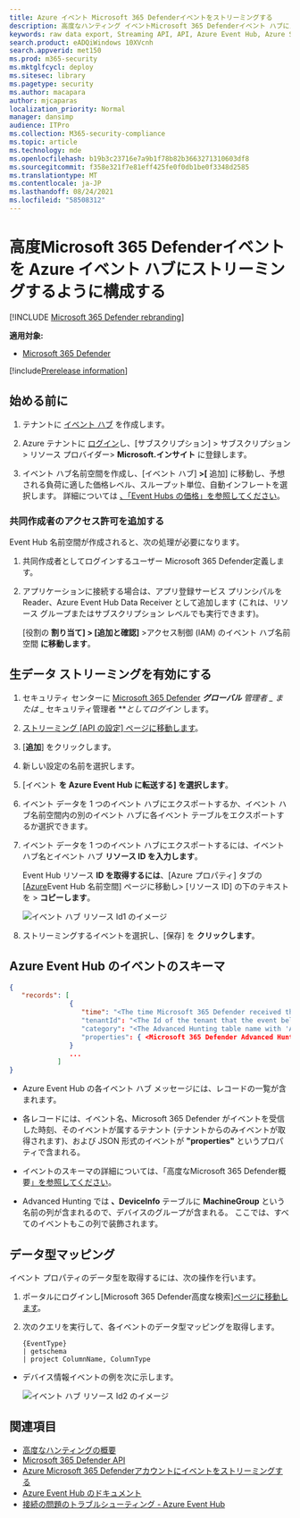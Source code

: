 ```yaml
---
title: Azure イベント Microsoft 365 Defenderイベントをストリーミングする
description: 高度なハンティング イベントMicrosoft 365 Defenderイベント ハブにストリーミングするイベント を構成する方法について学習します。
keywords: raw data export, Streaming API, API, Azure Event Hub, Azure Storage, storage account, Advanced Hunting, raw data sharing
search.product: eADQiWindows 10XVcnh
search.appverid: met150
ms.prod: m365-security
ms.mktglfcycl: deploy
ms.sitesec: library
ms.pagetype: security
ms.author: macapara
author: mjcaparas
localization_priority: Normal
manager: dansimp
audience: ITPro
ms.collection: M365-security-compliance
ms.topic: article
ms.technology: mde
ms.openlocfilehash: b19b3c23716e7a9b1f78b82b3663271310603df8
ms.sourcegitcommit: f358e321f7e81eff425fe0f0db1be0f3348d2585
ms.translationtype: MT
ms.contentlocale: ja-JP
ms.lasthandoff: 08/24/2021
ms.locfileid: "58508312"
---
```

# <a name="configure-microsoft-365-defender-to-stream-advanced-hunting-events-to-your-azure-event-hub"></a>高度Microsoft 365 Defenderイベントを Azure イベント ハブにストリーミングするように構成する

[!INCLUDE [Microsoft 365 Defender rebranding](../../includes/microsoft-defender.md)]


**適用対象:**
- [Microsoft 365 Defender](https://go.microsoft.com/fwlink/?linkid=2118804)

[!include[Prerelease information](../../includes/prerelease.md)]

## <a name="before-you-begin"></a>始める前に

1. テナントに [イベント ハブ](/azure/event-hubs/) を作成します。

2. Azure テナントに [ログイン](https://ms.portal.azure.com/)し、[サブスクリプション] > サブスクリプション > リソース プロバイダー> **Microsoft.インサイト** に登録します。

3. イベント ハブ名前空間を作成し、[イベント ハブ] **>[** 追加] に移動し、予想される負荷に適した価格レベル、スループット単位、自動インフレートを選択します。 詳細については [、「Event Hubs の価格」を参照してください](https://azure.microsoft.com/pricing/details/event-hubs/)。

### <a name="add-contributor-permissions"></a>共同作成者のアクセス許可を追加する

Event Hub 名前空間が作成されると、次の処理が必要になります。

1. 共同作成者としてログインするユーザー Microsoft 365 Defender定義します。

2. アプリケーションに接続する場合は、アプリ登録サービス プリンシパルを Reader、Azure Event Hub Data Receiver として追加します (これは、リソース グループまたはサブスクリプション レベルでも実行できます)。

    [役割の **割り当て] > [追加と確認]** >アクセス制御 (IAM) のイベント ハブ名前空間 **に移動します**。

## <a name="enable-raw-data-streaming"></a>生データ ストリーミングを有効にする

1. セキュリティ センターに [Microsoft 365 Defender](https://security.microsoft.com) ***グローバル** 管理者 _ または _* セキュリティ管理者 **_としてログイン_ します。

2. [ストリーミング [API の設定] ページに移動します](https://security.microsoft.com/settings/mtp_settings/raw_data_export)。

3. [**追加**] をクリックします。

4. 新しい設定の名前を選択します。

5. [イベント **を Azure Event Hub に転送する] を選択します**。

6. イベント データを 1 つのイベント ハブにエクスポートするか、イベント ハブ名前空間内の別のイベント ハブに各イベント テーブルをエクスポートするか選択できます。

7. イベント データを 1 つのイベント ハブにエクスポートするには、イベント ハブ名とイベント ハブ **リソース ID を入力します**。

   Event Hub リソース **ID を取得するには**、[Azure プロパティ] タブの [[Azure](https://ms.portal.azure.com/)Event Hub 名前空間] ページに移動し> [リソース ID] の下のテキストを  >  **コピーします**。

   ![イベント ハブ リソース Id1 のイメージ](../defender-endpoint/images/event-hub-resource-id.png)

8. ストリーミングするイベントを選択し、[保存] を **クリックします**。

## <a name="the-schema-of-the-events-in-azure-event-hub"></a>Azure Event Hub のイベントのスキーマ

```JSON
{
   "records": [
               {
                  "time": "<The time Microsoft 365 Defender received the event>"
                  "tenantId": "<The Id of the tenant that the event belongs to>"
                  "category": "<The Advanced Hunting table name with 'AdvancedHunting-' prefix>"
                  "properties": { <Microsoft 365 Defender Advanced Hunting event as Json> }
               }
               ...
            ]
}
```

- Azure Event Hub の各イベント ハブ メッセージには、レコードの一覧が含まれます。

- 各レコードには、イベント名、Microsoft 365 Defender がイベントを受信した時刻、そのイベントが属するテナント (テナントからのみイベントが取得されます)、および JSON 形式のイベントが **"properties"** というプロパティで含まれる。

- イベントのスキーマの詳細については、「高度なMicrosoft 365 Defender概要[」を参照してください](advanced-hunting-overview.md)。

- Advanced Hunting では **、DeviceInfo** テーブルに **MachineGroup** という名前の列が含まれるので、デバイスのグループが含まれる。 ここでは、すべてのイベントもこの列で装飾されます。

## <a name="data-types-mapping"></a>データ型マッピング

イベント プロパティのデータ型を取得するには、次の操作を行います。

1. ポータルにログインし[Microsoft 365 Defender[](https://security.microsoft.com)高度な検索][ページに移動します](https://security.microsoft.com/hunting-package)。

2. 次のクエリを実行して、各イベントのデータ型マッピングを取得します。

   ```kusto
   {EventType}
   | getschema
   | project ColumnName, ColumnType
   ```

- デバイス情報イベントの例を次に示します。

  ![イベント ハブ リソース Id2 のイメージ](../defender-endpoint/images/machine-info-datatype-example.png)

## <a name="related-topics"></a>関連項目

- [高度なハンティングの概要](advanced-hunting-overview.md)
- [Microsoft 365 Defender API](streaming-api.md)
- [Azure Microsoft 365 Defenderアカウントにイベントをストリーミングする](streaming-api-storage.md)
- [Azure Event Hub のドキュメント](/azure/event-hubs/)
- [接続の問題のトラブルシューティング - Azure Event Hub](/azure/event-hubs/troubleshooting-guide)

